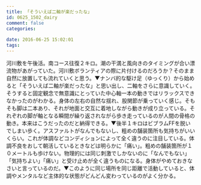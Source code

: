 ```yaml
---
title: 「そういえば二軸が楽だったな」
id: 0625_1502_dairy
comment: false
categories:
   
date: 2016-06-25 15:02:01
tags:
---
```


河川敷を午後活。南コース往復２キロ。潮の干満と風向きのタイミングが合い漂流物があがっていた。河川敷ボランティアの際に片付けるのだろうか？そのまま自然に放置しても流れていくと思う。▼ナンバ的な駆け足（ゆっくり）から始めると「そういえば二軸が楽だったな」と思い出し、二軸をさらに意識していく。そうすると固定観念で無意識にとっていた中心軸一本の動きではリラックスできなかったのがわかる。身体の左右の自然な揺れ、股関節が乗っていく感じ。そもそも脚は二本あり、それが地面と交互に着地しながら動きが成り立っている。それぞれの脚が軸となる瞬間が繰り返されながら歩き走っているのが人間の骨格の動き。本来はこうだったのだと納得できる。▼後半１キロはビブラムFFを脱いでしまい歩く。アスファルトがなんでもないし、粗めの舗装箇所も気持ちがいいくらい。これが体調などコンディションによって全く違うのに注目している。体調不良をおして朝活しているときなどは明らかに「痛い」。粗めの舗装箇所が１０メートルも歩けない。物理的には同じ刺激でしかないのに「なんでもない」「気持ちよい」「痛い」と受け止めが全く違うものになる。身体がやめておきなさいと言っているのだ。▼このように同じ場所を同じ距離で活動していると、体調やメンタルなど主体的な状態がどんどん変わっているのがよく分かる。
